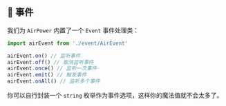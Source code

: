 ## 📖 事件

我们为 `AirPower` 内置了一个 `Event` 事件处理类：

```typescript
import airEvent from './event/AirEvent'

airEvent.on() // 监听事件
airEvent.off() // 取消监听事件
airEvent.once() // 监听一次事件
airEvent.emit() // 触发事件
airEvent.onAll() // 监听多个事件
```

你可以自行封装一个 `string` 枚举作为事件选项，这样你的魔法值就不会太多了。
